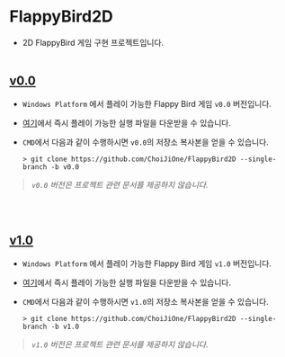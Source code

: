 # FlappyBird2D
- 2D FlappyBird 게임 구현 프로젝트입니다.
<br><br>


## [v0.0](https://github.com/ChoiJiOne/FlappyBird2D/tree/v0.0)
- `Windows Platform` 에서 플레이 가능한 Flappy Bird 게임 `v0.0` 버전입니다.
- [여기](https://github.com/ChoiJiOne/FlappyBird2D/releases/tag/v0.0)에서 즉시 플레이 가능한 실행 파일을 다운받을 수 있습니다.
- `CMD`에서 다음과 같이 수행하시면 `v0.0`의 저장소 복사본을 얻을 수 있습니다.

  ```
  > git clone https://github.com/ChoiJiOne/FlappyBird2D --single-branch -b v0.0
  ```

> *`v0.0` 버전은 프로젝트 관련 문서를 제공하지 않습니다.*

<br><br>


## [v1.0](https://github.com/ChoiJiOne/FlappyBird2D/tree/v1.0)
- `Windows Platform` 에서 플레이 가능한 Flappy Bird 게임 `v1.0` 버전입니다.
- [여기](https://github.com/ChoiJiOne/FlappyBird2D/releases/tag/v1.0)에서 즉시 플레이 가능한 실행 파일을 다운받을 수 있습니다.
- `CMD`에서 다음과 같이 수행하시면 `v1.0`의 저장소 복사본을 얻을 수 있습니다.

  ```
  > git clone https://github.com/ChoiJiOne/FlappyBird2D --single-branch -b v1.0
  ```

> *`v1.0` 버전은 프로젝트 관련 문서를 제공하지 않습니다.*
